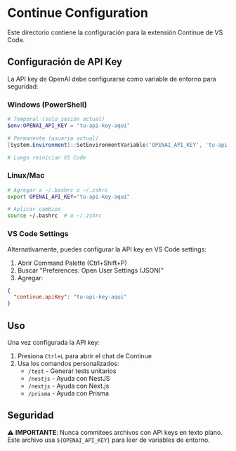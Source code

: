 # Continue Configuration

Este directorio contiene la configuración para la extensión Continue de VS Code.

## Configuración de API Key

La API key de OpenAI debe configurarse como variable de entorno para seguridad:

### Windows (PowerShell)

```powershell
# Temporal (solo sesión actual)
$env:OPENAI_API_KEY = "tu-api-key-aqui"

# Permanente (usuario actual)
[System.Environment]::SetEnvironmentVariable('OPENAI_API_KEY', 'tu-api-key-aqui', 'User')

# Luego reiniciar VS Code
```

### Linux/Mac

```bash
# Agregar a ~/.bashrc o ~/.zshrc
export OPENAI_API_KEY="tu-api-key-aqui"

# Aplicar cambios
source ~/.bashrc  # o ~/.zshrc
```

### VS Code Settings

Alternativamente, puedes configurar la API key en VS Code settings:

1. Abrir Command Palette (Ctrl+Shift+P)
2. Buscar "Preferences: Open User Settings (JSON)"
3. Agregar:

```json
{
  "continue.apiKey": "tu-api-key-aqui"
}
```

## Uso

Una vez configurada la API key:

1. Presiona `Ctrl+L` para abrir el chat de Continue
2. Usa los comandos personalizados:
   - `/test` - Generar tests unitarios
   - `/nestjs` - Ayuda con NestJS
   - `/nextjs` - Ayuda con Next.js
   - `/prisma` - Ayuda con Prisma

## Seguridad

⚠️ **IMPORTANTE**: Nunca commitees archivos con API keys en texto plano. Este archivo usa `${OPENAI_API_KEY}` para leer de variables de entorno.
